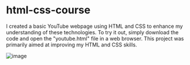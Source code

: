 # html-css-course
I created a basic YouTube webpage using HTML and CSS to enhance my understanding of these technologies.
To try it out, simply download the code and open the "youtube.html" file in a web browser.
This project was primarily aimed at improving my HTML and CSS skills.

![image](https://github.com/barroz1996/html-css-course/assets/62878759/e3351e6f-ff7d-4afa-9f72-d8333c6af01a)
